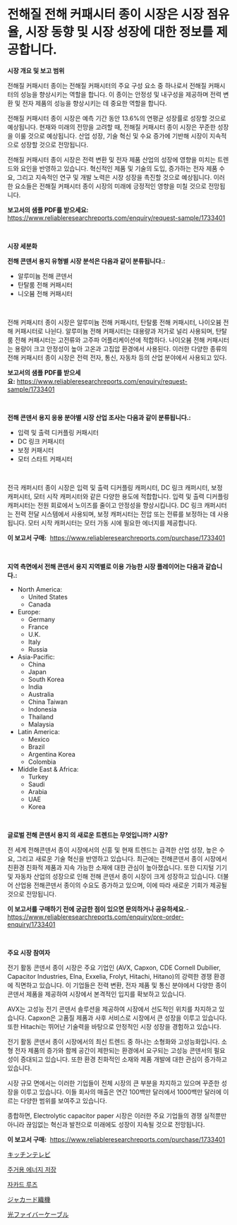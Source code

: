 <p><h1>전해질 전해 커패시터 종이 시장은 시장 점유율, 시장 동향 및 시장 성장에 대한 정보를 제공합니다.</h1></p><p><strong>시장 개요 및 보고 범위</strong></p>
<p><p>전해질 커패시터 종이는 전해질 커패시터의 주요 구성 요소 중 하나로서 전해질 커패시터의 성능을 향상시키는 역할을 합니다. 이 종이는 안정성 및 내구성을 제공하며 전력 변환 및 전자 제품의 성능을 향상시키는 데 중요한 역할을 합니다.</p><p>전해질 커패시터 종이 시장은 예측 기간 동안 13.6%의 연평균 성장률로 성장할 것으로 예상됩니다. 현재와 미래의 전망을 고려할 때, 전해질 커패시터 종이 시장은 꾸준한 성장을 이룰 것으로 예상됩니다. 산업 성장, 기술 혁신 및 수요 증가에 기반해 시장이 지속적으로 성장할 것으로 전망됩니다.</p><p>전해질 커패시터 종이 시장은 전력 변환 및 전자 제품 산업의 성장에 영향을 미치는 트렌드와 요인을 반영하고 있습니다. 혁신적인 제품 및 기술의 도입, 증가하는 전자 제품 수요, 그리고 지속적인 연구 및 개발 노력은 시장 성장을 촉진할 것으로 예상됩니다. 이러한 요소들은 전해질 커패시터 종이 시장의 미래에 긍정적인 영향을 미칠 것으로 전망됩니다.</p></p>
<p><strong>보고서의 샘플 PDF를 받으세요:</strong> <a href="https://www.reliableresearchreports.com/enquiry/request-sample/1733401">https://www.reliableresearchreports.com/enquiry/request-sample/1733401</a></p>
<p>&nbsp;</p>
<p><strong>시장 세분화</strong></p>
<p><strong>전해 콘덴서 용지 유형별 시장 분석은 다음과 같이 분류됩니다.:</strong></p>
<p><ul><li>알루미늄 전해 콘덴서</li><li>탄탈룸 전해 커패시터</li><li>니오븀 전해 커패시터</li></ul></p>
<p>&nbsp;</p>
<p><p>전해 커패시터 종이 시장은 알루미늄 전해 커패시터, 탄탈룸 전해 커패시터, 나이오븀 전해 커패시터로 나뉜다. 알루미늄 전해 커패시터는 대용량과 저가로 널리 사용되며, 탄탈룸 전해 커패시터는 고전류와 고주파 어플리케이션에 적합하다. 나이오븀 전해 커패시터는 용량이 크고 안정성이 높아 고온과 고집압 환경에서 사용된다. 이러한 다양한 종류의 전해 커패시터 종이 시장은 전력 전자, 통신, 자동차 등의 산업 분야에서 사용되고 있다.</p></p>
<p><strong>보고서의 샘플 PDF를 받으세요:</strong>&nbsp;<a href="https://www.reliableresearchreports.com/enquiry/request-sample/1733401">https://www.reliableresearchreports.com/enquiry/request-sample/1733401</a></p>
<p>&nbsp;</p>
<p><strong> 전해 콘덴서 용지 응용 분야별 시장 산업 조사는 다음과 같이 분류됩니다.:</strong></p>
<p><ul><li>입력 및 출력 디커플링 커패시터</li><li>DC 링크 커패시터</li><li>보정 커패시터</li><li>모터 스타트 커패시터</li></ul></p>
<p>&nbsp;</p>
<p><p>전극 캐퍼시터 종이 시장은 입력 및 출력 디커플링 캐퍼시터, DC 링크 캐퍼시터, 보정 캐퍼시터, 모터 시작 캐퍼시터와 같은 다양한 용도에 적합합니다. 입력 및 출력 디커플링 캐퍼시터는 전원 회로에서 노이즈를 줄이고 안정성을 향상시킵니다. DC 링크 캐퍼시터는 전력 전달 시스템에서 사용되며, 보정 캐퍼시터는 전압 또는 전류를 보정하는 데 사용됩니다. 모터 시작 캐퍼시터는 모터 가동 시에 필요한 에너지를 제공합니다.</p></p>
<p><strong>이 보고서 구매:</strong>&nbsp; <a href="https://www.reliableresearchreports.com/purchase/1733401">https://www.reliableresearchreports.com/purchase/1733401</a></p>
<p>&nbsp;</p>
<p><strong>지역 측면에서 전해 콘덴서 용지 지역별로 이용 가능한 시장 플레이어는 다음과 같습니다.:</strong></p>
<p><ul>
    <li>
        North America:
        <ul>
            <li>United States</li>
            <li>Canada</li>
        </ul>
    </li>
    <li>
        Europe:
        <ul>
            <li>Germany</li>
            <li>France</li>
            <li>U.K.</li>
            <li>Italy</li>
            <li>Russia</li>
        </ul>
    </li>
    <li>
        Asia-Pacific:
        <ul>
            <li>China</li>
            <li>Japan</li>
            <li>South Korea</li>
            <li>India</li>
            <li>Australia</li>
            <li>China Taiwan</li>
            <li>Indonesia</li>
            <li>Thailand</li>
            <li>Malaysia</li>
        </ul>
    </li>
    <li>
        Latin America:
        <ul>
            <li>Mexico</li>
            <li>Brazil</li>
            <li>Argentina Korea</li>
            <li>Colombia</li>
        </ul>
    </li>
    <li>
        Middle East & Africa:
        <ul>
            <li>Turkey</li>
            <li>Saudi</li>
            <li>Arabia</li>
            <li>UAE</li>
            <li>Korea</li>
        </ul>
    </li>
    </ul></p>
<p>&nbsp;</p>
<p><strong>글로벌 전해 콘덴서 용지 의 새로운 트렌드는 무엇입니까? 시장?</strong></p>
<p><p>전 세계 전해콘덴서 종이 시장에서의 신흥 및 현재 트렌드는 급격한 산업 성장, 높은 수요, 그리고 새로운 기술 혁신을 반영하고 있습니다. 최근에는 전해콘덴서 종이 시장에서 친환경 친화적 제품과 지속 가능한 소재에 대한 관심이 높아졌습니다. 또한 디지털 기기 및 자동차 산업의 성장으로 인해 전해 콘덴서 종이 시장이 크게 성장하고 있습니다. 더불어 산업용 전해콘덴서 종이의 수요도 증가하고 있으며, 이에 따라 새로운 기회가 제공될 것으로 전망됩니다.</p></p>
<p><strong>이 보고서를 구매하기 전에 궁금한 점이 있으면 문의하거나 공유하세요.</strong>- <a href="https://www.reliableresearchreports.com/enquiry/pre-order-enquiry/1733401">https://www.reliableresearchreports.com/enquiry/pre-order-enquiry/1733401</a></p>
<p>&nbsp;</p>
<p><strong>주요 시장 참여자</strong></p>
<p><p>전기 활동 콘덴서 종이 시장은 주요 기업인 (AVX, Capxon, CDE Cornell Dubilier, Capacitor Industries, Elna, Exxelia, Frolyt, Hitachi, Hitano)의 강력한 경쟁 환경에 직면하고 있습니다. 이 기업들은 전력 변환, 전자 제품 및 통신 분야에서 다양한 종이 콘덴서 제품을 제공하여 시장에서 본격적인 입지를 확보하고 있습니다.</p><p>AVX는 고성능 전기 콘덴서 솔루션을 제공하여 시장에서 선도적인 위치를 차지하고 있습니다. Capxon은 고품질 제품과 사후 서비스로 시장에서 큰 성장을 이루고 있습니다. 또한 Hitachi는 뛰어난 기술력을 바탕으로 안정적인 시장 성장을 경험하고 있습니다.</p><p>전기 활동 콘덴서 종이 시장에서의 최신 트렌드 중 하나는 소형화와 고성능화입니다. 소형 전자 제품의 증가와 함께 공간이 제한되는 환경에서 요구되는 고성능 콘덴서의 필요성이 증대되고 있습니다. 또한 환경 친화적인 소재와 제품 개발에 대한 관심이 증가하고 있습니다.</p><p>시장 규모 면에서는 이러한 기업들이 전체 시장의 큰 부분을 차지하고 있으며 꾸준한 성장을 이루고 있습니다. 이들 회사의 매출은 연간 100백만 달러에서 1000백만 달러에 이르는 다양한 범위를 보여주고 있습니다.</p><p>종합하면, Electrolytic capacitor paper 시장은 이러한 주요 기업들의 경쟁 실적뿐만 아니라 끊임없는 혁신과 발전으로 미래에도 성장이 지속될 것으로 전망됩니다.</p></p>
<p><strong>이 보고서 구매:</strong>&nbsp;&nbsp;<a href="https://www.reliableresearchreports.com/purchase/1733401">https://www.reliableresearchreports.com/purchase/1733401</a></p>
<p><p><a href="https://github.com/wkuactfdzwizk06/Market-Research-Report-List-1/blob/main/8668205185759.md">キッチンテレビ</a></p><p><a href="https://medium.com/@nedkammnacaw/%EC%A3%BC%EA%B1%B0%EC%9A%A9-%EC%97%90%EB%84%88%EC%A7%80-%EC%A0%80%EC%9E%A5-%EC%9E%A5%EC%B9%98-%EC%8B%9C%EC%9E%A5-%EB%B6%84%EC%84%9D-%EB%B0%8F-2024%EB%85%84%EB%B6%80%ED%84%B0-2031%EB%85%84%EA%B9%8C%EC%A7%80%EC%9D%98-%EA%B7%9C%EB%AA%A8-%EC%98%88%EC%B8%A1-77f14525291f">주거용 에너지 저장</a></p><p><a href="https://github.com/vsckjg50460/Market-Research-Report-List-1/blob/main/3559762185755.md">자카드 루즈</a></p><p><a href="https://github.com/lrlmopnhwd79300/Market-Research-Report-List-1/blob/main/6888397185760.md">ジャカード織機</a></p><p><a href="https://medium.com/@luispacocha/%E5%85%89%E3%83%95%E3%82%A1%E3%82%A4%E3%83%90%E3%83%BC%E3%82%B1%E3%83%BC%E3%83%96%E3%83%AB%E5%B8%82%E5%A0%B4%E8%AA%BF%E6%9F%BB%E3%83%AC%E3%83%9D%E3%83%BC%E3%83%88-%E3%81%9D%E3%81%AE%E6%AD%B4%E5%8F%B2%E3%81%8A%E3%82%88%E3%81%B3%E4%BA%88%E6%B8%AC2024%E5%B9%B4%E3%81%8B%E3%82%892031%E5%B9%B4%E3%81%BE%E3%81%A7-ddb5a6291dd7">光ファイバーケーブル</a></p></p>

